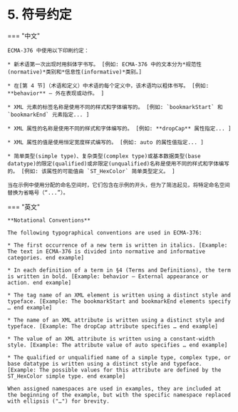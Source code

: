 # 5. 符号约定

=== "中文"

    ECMA-376 中使用以下印刷约定：

    * 新术语第一次出现时用斜体字书写。 [例如: ECMA-376 中的文本分为*规范性(normative)*类别和*信息性(informative)*类别。]

    * 在[第 4 节]（术语和定义）中术语的每个定义中，该术语均以粗体书写。 [例如: **behavior** — 外在表现或动作。 ]
    
    * XML 元素的标签名称是使用不同的样式和字体编写的。 [例如: `bookmarkStart` 和 `bookmarkEnd` 元素指定... ]

    * XML 属性的名称是使用不同的样式和字体编写的。 [例如: **dropCap** 属性指定... ]

    * XML 属性的值是使用恒定宽度样式编写的。 [例如: auto 的属性值指定... ]

    * 简单类型(simple type)、复杂类型(complex type)或基本数据类型(base datatype)的限定(qualified)或非限定(unqualified)名称是使用不同的样式和字体编写的。 [例如: 该属性的可能值由 `ST_HexColor` 简单类型定义。 ]

    当在示例中使用分配的命名空间时，它们包含在示例的开头，但为了简洁起见，将特定命名空间替换为省略号（“...”）。

=== "英文"

    **Notational Conventions**

    The following typographical conventions are used in ECMA-376:

    * The first occurrence of a new term is written in italics. [Example: The text in ECMA-376 is divided into normative and informative categories. end example]

    * In each definition of a term in §4 (Terms and Definitions), the term is written in bold. [Example: behavior — External appearance or action. end example]
    
    * The tag name of an XML element is written using a distinct style and typeface. [Example: The bookmarkStart and bookmarkEnd elements specify … end example]

    * The name of an XML attribute is written using a distinct style and typeface. [Example: The dropCap attribute specifies … end example]

    * The value of an XML attribute is written using a constant-width style. [Example: The attribute value of auto specifies … end example]

    * The qualified or unqualified name of a simple type, complex type, or base datatype is written using a distinct style and typeface. [Example: The possible values for this attribute are defined by the ST_HexColor simple type. end example]

    When assigned namespaces are used in examples, they are included at the beginning of the example, but with the specific namespace replaced with ellipsis ("…") for brevity.
